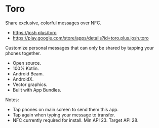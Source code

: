 # Toro
Share exclusive, colorful messages over NFC.

- https://josh.plus/toro
- https://play.google.com/store/apps/details?id=toro.plus.josh.toro

Customize personal messages that can only be shared by tapping your phones together.

- Open source.
- 100% Kotlin.
- Android Beam.
- AndroidX.
- Vector graphics.
- Built with App Bundles.

Notes:
- Tap phones on main screen to send them this app.
- Tap again when typing your message to transfer.
- NFC currently required for install. Min API 23. Target API 28.
